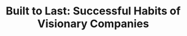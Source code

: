 ---
title: "Built to Last: Successful Habits of Visionary Companies"
description: "Ditulis di tahun 1994, Built to Last mencoba menganalisis deretan perusahaan yang sukses (long term), dengan yang tidak, dan mencoba untuk menemukan benang merah, apa yang membuat sebuah perusahaan bisa tahan banting dan sukses di waktu yang lama."
cover: "images/reading/built-to-last.jpeg"
publishDate: 2022-01-11
authors: "Jim Collins"
categories: ["business"]
---
